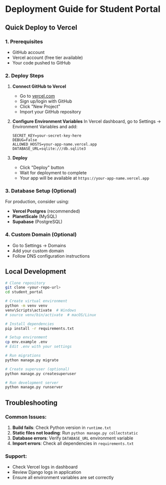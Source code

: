 # Deployment Guide for Student Portal

## Quick Deploy to Vercel

### 1. Prerequisites
- GitHub account
- Vercel account (free tier available)
- Your code pushed to GitHub

### 2. Deploy Steps

1. **Connect GitHub to Vercel**
   - Go to [vercel.com](https://vercel.com)
   - Sign up/login with GitHub
   - Click "New Project"
   - Import your GitHub repository

2. **Configure Environment Variables**
   In Vercel dashboard, go to Settings → Environment Variables and add:
   ```
   SECRET_KEY=your-secret-key-here
   DEBUG=False
   ALLOWED_HOSTS=your-app-name.vercel.app
   DATABASE_URL=sqlite:///db.sqlite3
   ```

3. **Deploy**
   - Click "Deploy" button
   - Wait for deployment to complete
   - Your app will be available at `https://your-app-name.vercel.app`

### 3. Database Setup (Optional)
For production, consider using:
- **Vercel Postgres** (recommended)
- **PlanetScale** (MySQL)
- **Supabase** (PostgreSQL)

### 4. Custom Domain (Optional)
- Go to Settings → Domains
- Add your custom domain
- Follow DNS configuration instructions

## Local Development

```bash
# Clone repository
git clone <your-repo-url>
cd student_portal

# Create virtual environment
python -m venv venv
venv\Scripts\activate  # Windows
# source venv/bin/activate  # macOS/Linux

# Install dependencies
pip install -r requirements.txt

# Setup environment
cp env.example .env
# Edit .env with your settings

# Run migrations
python manage.py migrate

# Create superuser (optional)
python manage.py createsuperuser

# Run development server
python manage.py runserver
```

## Troubleshooting

### Common Issues:
1. **Build fails**: Check Python version in `runtime.txt`
2. **Static files not loading**: Run `python manage.py collectstatic`
3. **Database errors**: Verify `DATABASE_URL` environment variable
4. **Import errors**: Check all dependencies in `requirements.txt`

### Support:
- Check Vercel logs in dashboard
- Review Django logs in application
- Ensure all environment variables are set correctly
